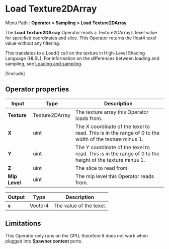 # Load Texture2DArray

Menu Path : **Operator > Sampling > Load Texture2DArray** 

The **Load Texture2DArray** Operator reads a Texture2DArray’s texel value for specified coordinates and slice. This Operator returns the float4 texel value without any filtering.

This translates to a Load() call on the texture in High-Level Shading Language (HLSL). For information on the differences between loading and sampling, see [Loading and sampling](#loading-and-sampling).

[!include[](Snippets/Operator-LoadingAndSampling.md)]

## Operator properties

| **Input**     | **Type**       | **Description**                                              |
| ------------- | -------------- | ------------------------------------------------------------ |
| **Texture**   | Texture2DArray | The texture array this Operator loads from.                  |
| **X**         | uint           | The X coordinate of the texel to read. This is in the range of 0 to the width of the texture minus 1. |
| **Y**         | uint           | The Y coordinate of the texel to read. This is in the range of 0 to the height of the texture minus 1. |
| **Z**         | uint           | The slice to read from.                                      |
| **Mip Level** | uint           | The mip level this Operator reads from.                      |

| **Output** | **Type** | **Description**         |
| ---------- | -------- | ----------------------- |
| **s**      | Vector4  | The value of the texel. |

## Limitations

This Operator only runs on the GPU, therefore it does not work when plugged into **Spawner context** ports.